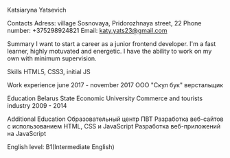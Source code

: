 Katsiaryna Yatsevich

Сontacts
Adress: village Sosnovaya, Pridorozhnaya street, 22
Phone number: +375298924821
Email: katy.yats23@gmail.com

Summary
I want to start a career as a junior frontend developer. I'm a fast learner, highly motuvated and energetic. I have the ability to work on my own with minimum supervision.

Skills
HTML5, CSS3, initial JS

Work experience
june 2017 - november 2017
ООО "Скул бук" верстальщик

Education
Belarus State Economic University
Commerce and tourists industry
2009 - 2014

Additional Education
Образовательный центр ПВТ
Разработка веб-сайтов с использованием HTML, CSS и JavaScript
Разработка веб-приложений на JavaScript

English level: B1(Intermediate English)